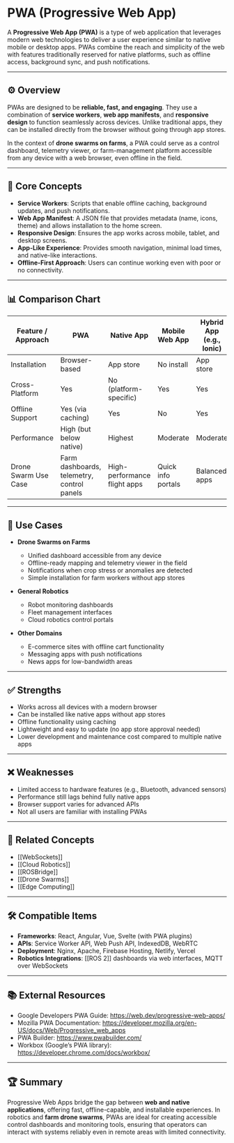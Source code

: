 # PWA (Progressive Web App)

A **Progressive Web App (PWA)** is a type of web application that leverages modern web technologies to deliver a user experience similar to native mobile or desktop apps. PWAs combine the reach and simplicity of the web with features traditionally reserved for native platforms, such as offline access, background sync, and push notifications.

---

## ⚙️ Overview

PWAs are designed to be **reliable, fast, and engaging**. They use a combination of **service workers**, **web app manifests**, and **responsive design** to function seamlessly across devices. Unlike traditional apps, they can be installed directly from the browser without going through app stores.

In the context of **drone swarms on farms**, a PWA could serve as a control dashboard, telemetry viewer, or farm-management platform accessible from any device with a web browser, even offline in the field.

---

## 🧠 Core Concepts

- **Service Workers**: Scripts that enable offline caching, background updates, and push notifications.  
- **Web App Manifest**: A JSON file that provides metadata (name, icons, theme) and allows installation to the home screen.  
- **Responsive Design**: Ensures the app works across mobile, tablet, and desktop screens.  
- **App-Like Experience**: Provides smooth navigation, minimal load times, and native-like interactions.  
- **Offline-First Approach**: Users can continue working even with poor or no connectivity.  

---

## 📊 Comparison Chart

| Feature / Approach         | PWA | Native App | Mobile Web App | Hybrid App (e.g., Ionic) | Desktop App |
|-----------------------------|-----|------------|----------------|--------------------------|-------------|
| Installation                | Browser-based | App store | No install | App store | Installer |
| Cross-Platform              | Yes | No (platform-specific) | Yes | Yes | Limited |
| Offline Support             | Yes (via caching) | Yes | No | Yes | Yes |
| Performance                 | High (but below native) | Highest | Moderate | Moderate | High |
| Drone Swarm Use Case        | Farm dashboards, telemetry, control panels | High-performance flight apps | Quick info portals | Balanced apps | Heavy data analysis |

---

## 🔧 Use Cases

- **Drone Swarms on Farms**  
  - Unified dashboard accessible from any device  
  - Offline-ready mapping and telemetry viewer in the field  
  - Notifications when crop stress or anomalies are detected  
  - Simple installation for farm workers without app stores  

- **General Robotics**  
  - Robot monitoring dashboards  
  - Fleet management interfaces  
  - Cloud robotics control portals  

- **Other Domains**  
  - E-commerce sites with offline cart functionality  
  - Messaging apps with push notifications  
  - News apps for low-bandwidth areas  

---

## ✅ Strengths

- Works across all devices with a modern browser  
- Can be installed like native apps without app stores  
- Offline functionality using caching  
- Lightweight and easy to update (no app store approval needed)  
- Lower development and maintenance cost compared to multiple native apps  

---

## ❌ Weaknesses

- Limited access to hardware features (e.g., Bluetooth, advanced sensors)  
- Performance still lags behind fully native apps  
- Browser support varies for advanced APIs  
- Not all users are familiar with installing PWAs  

---

## 🔗 Related Concepts

- [[WebSockets]]  
- [[Cloud Robotics]]  
- [[ROSBridge]]  
- [[Drone Swarms]]  
- [[Edge Computing]]  

---

## 🛠️ Compatible Items

- **Frameworks**: React, Angular, Vue, Svelte (with PWA plugins)  
- **APIs**: Service Worker API, Web Push API, IndexedDB, WebRTC  
- **Deployment**: Nginx, Apache, Firebase Hosting, Netlify, Vercel  
- **Robotics Integrations**: [[ROS 2]] dashboards via web interfaces, MQTT over WebSockets  

---

## 📚 External Resources

- Google Developers PWA Guide: https://web.dev/progressive-web-apps/  
- Mozilla PWA Documentation: https://developer.mozilla.org/en-US/docs/Web/Progressive_web_apps  
- PWA Builder: https://www.pwabuilder.com/  
- Workbox (Google’s PWA library): https://developer.chrome.com/docs/workbox/  

---

## 🏆 Summary

Progressive Web Apps bridge the gap between **web and native applications**, offering fast, offline-capable, and installable experiences. In robotics and **farm drone swarms**, PWAs are ideal for creating accessible control dashboards and monitoring tools, ensuring that operators can interact with systems reliably even in remote areas with limited connectivity.
